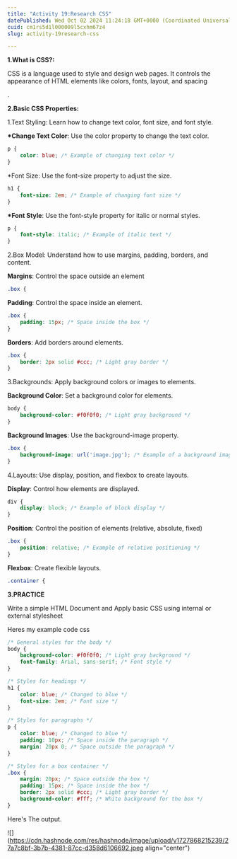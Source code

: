 ```yaml
---
title: "Activity 19:Research CSS"
datePublished: Wed Oct 02 2024 11:24:18 GMT+0000 (Coordinated Universal Time)
cuid: cm1rs5d1l000009l5cxhm67z4
slug: activity-19research-css

---
```


**1.What is CSS?:**

CSS is a language used to style and design web pages. It controls the appearance of HTML elements like colors, fonts, layout, and spacing

.

**2.Basic CSS Properties:**

1.Text Styling: Learn how to change text color, font size, and font style.

**\*Change Text Color**: Use the color property to change the text color.

```css
p {
    color: blue; /* Example of changing text color */
}
```

\*Font Size: Use the font-size property to adjust the size.

```css
h1 {
    font-size: 2em; /* Example of changing font size */
}
```

**\*Font Style**: Use the font-style property for italic or normal styles.

```css
p {
    font-style: italic; /* Example of italic text */
}
```

2.Box Model: Understand how to use margins, padding, borders, and content.

**Margins**: Control the space outside an element

```css
.box {
```

**Padding**: Control the space inside an element.

```css
.box {
    padding: 15px; /* Space inside the box */
}
```

**Borders**: Add borders around elements.

```css
.box {
    border: 2px solid #ccc; /* Light gray border */
}
```

3.Backgrounds: Apply background colors or images to elements.

**Background Color**: Set a background color for elements.

```css
body {
    background-color: #f0f0f0; /* Light gray background */
}
```

**Background Images**: Use the background-image property.

```css
.box {
    background-image: url('image.jpg'); /* Example of a background image */
}
```

4.Layouts: Use display, position, and flexbox to create layouts.

**Display**: Control how elements are displayed.

```css
div {
    display: block; /* Example of block display */
}
```

**Position**: Control the position of elements (relative, absolute, fixed)

```css
.box {
    position: relative; /* Example of relative positioning */
}
```

**Flexbox**: Create flexible layouts.

```css
.container {
```

**3.PRACTICE**

Write a simple HTML Document and Apply basic CSS using internal or external stylesheet

Heres my example code css

```css
/* General styles for the body */
body {
    background-color: #f0f0f0; /* Light gray background */
    font-family: Arial, sans-serif; /* Font style */
}

/* Styles for headings */
h1 {
    color: blue; /* Changed to blue */
    font-size: 2em; /* Font size */
}

/* Styles for paragraphs */
p {
    color: blue; /* Changed to blue */
    padding: 10px; /* Space inside the paragraph */
    margin: 20px 0; /* Space outside the paragraph */
}

/* Styles for a box container */
.box {
    margin: 20px; /* Space outside the box */
    padding: 15px; /* Space inside the box */
    border: 2px solid #ccc; /* Light gray border */
    background-color: #fff; /* White background for the box */
}
```

Here's The output.

![](https://cdn.hashnode.com/res/hashnode/image/upload/v1727868215239/27a7c8bf-3b7b-4381-87cc-d358d6106692.jpeg align="center")